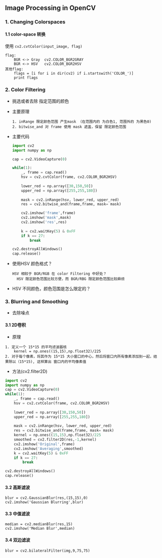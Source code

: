## Image Processing in OpenCV

### 1. Changing Colorspaces

#### 1.1 color-space 转换

使用 ``` cv2.cvtColor(input_image, flag)  ```

```
flag:
	BGR <-> Gray  cv2.COLOR_BGR2GRAY
	BGR <-> HSV   cv2.COLOR_BGR2HSV
其他flag:
	flags = [i for i in dir(cv2) if i.startswith('COLOR_')]
	print flags
```

### 2. Color Filtering

- 挑选或者去除 指定范围的颜色

- 主要原理

  ```
  1. inRange 限定颜色范围 产生mask （在范围内的 为白色1, 范围外的 为黑色0)
  2. bitwise_and 对 frame 使用 mask 遮盖，保留 限定颜色范围
  ```

- 主要代码

  ```python
  import cv2
  import numpy as np
  
  cap = cv2.VideoCapture(0)
  
  while(1):
      _, frame = cap.read()
      hsv = cv2.cvtColor(frame, cv2.COLOR_BGR2HSV)
      
      lower_red = np.array([30,150,50])
      upper_red = np.array([255,255,180])
      
      mask = cv2.inRange(hsv, lower_red, upper_red)
      res = cv2.bitwise_and(frame,frame, mask= mask)
  
      cv2.imshow('frame',frame)
      cv2.imshow('mask',mask)
      cv2.imshow('res',res)
      
      k = cv2.waitKey(5) & 0xFF
      if k == 27:
          break
  
  cv2.destroyAllWindows()
  cap.release()
  ```

- 使用HSV 颜色格式？
  ```
  HSV 相较于 BGR/RGB 在 color Filtering 中好处？
  	HSV 限定颜色范围比较方便，而 BGR/RBG 限定颜色范围比较麻烦
  ```

- HSV 不同颜色，颜色范围是怎么限定的？

### 3. Blurring and Smoothing

- 去除噪点

#### 3.1 2D卷积

- 原理

```
1. 定义一个 15*15 的平均滤波器核  
	kernel = np.ones((15,15),np.float32)/225
2. 对于每个像素，将其作为 15*15 大小窗口的中心，然后将窗口内所有像素添加到一起，结果除以（15*15), 这样算出 窗口内的平均像素值
```

- 方法(cv2.filter2D)

```python
import cv2
import numpy as np
cap = cv2.VideoCapture(0)
while(1):
    _, frame = cap.read()
    hsv = cv2.cvtColor(frame, cv2.COLOR_BGR2HSV)
    
    lower_red = np.array([30,150,50])
    upper_red = np.array([255,255,180])
    
    mask = cv2.inRange(hsv, lower_red, upper_red)
    res = cv2.bitwise_and(frame,frame, mask= mask)
    kernel = np.ones((15,15),np.float32)/225
    smoothed = cv2.filter2D(res,-1,kernel)
    cv2.imshow('Original',frame)
    cv2.imshow('Averaging',smoothed)
    k = cv2.waitKey(5) & 0xFF
    if k == 27:
        break

cv2.destroyAllWindows()
cap.release()
```

#### 3.2 高斯滤波 

```
blur = cv2.GaussianBlur(res,(15,15),0)
cv2.imshow('Gaussian Blurring',blur)
```

#### 3.3 中值滤波

```
median = cv2.medianBlur(res,15)
cv2.imshow('Median Blur',median)
```

#### 3.4 双边滤波 

```
blur = cv2.bilateralFilter(img,9,75,75)
```

